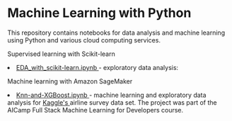 # Machine Learning with Python

This repository contains notebooks for data analysis and machine learning using Python and various cloud computing services.

Supervised learning with Scikit-learn
<li> <a  href="https://github.com/lilianasku/ML-with-Scikit-learn/blob/master/supervised_learning/01.EDA_with_scikit-learn.ipynb"> EDA_with_scikit-learn.ipynb </a> - exploratory data analysis:

Machine learning with Amazon SageMaker
<li> <a href="https://github.com/lilianasku/ML-with-Python/blob/master/amazon_sagemaker/Knn-and-XGBoost.ipynb"> Knn-and-XGBoost.ipynb </a> - machine learning and exploratory data analysis for <a href="https://www.kaggle.com/teejmahal20/airline-passenger-satisfaction"> Kaggle's </a> airline survey data set. The project was part of the AICamp Full Stack Machine Learning for Developers course. </li>
